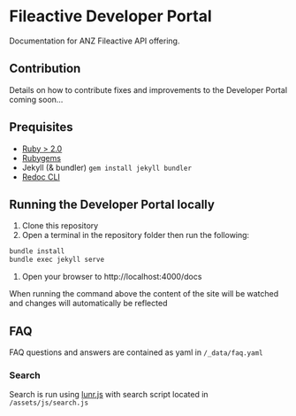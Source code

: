 # Fileactive Developer Portal
Documentation for ANZ Fileactive API offering.

## Contribution
Details on how to contribute fixes and improvements to the Developer Portal coming soon...

## Prequisites
 - [Ruby > 2.0](https://www.ruby-lang.org/en/documentation/installation)
 - [Rubygems](https://rubygems.org/pages/download)
 - Jekyll (& bundler) `gem install jekyll bundler`
 - [Redoc CLI](https://redocly.com/docs/redoc/deployment/cli)

## Running the Developer Portal locally
1. Clone this repository
1. Open a terminal in the repository folder then run the following:
```bash
bundle install
bundle exec jekyll serve
```
1. Open your browser to http://localhost:4000/docs

When running the command above the content of the site will be watched and changes will automatically be reflected

## FAQ
FAQ questions and answers are contained as yaml in `/_data/faq.yaml`

### Search
Search is run using [lunr.js](https://lunrjs.com/) with search script located in `/assets/js/search.js`
